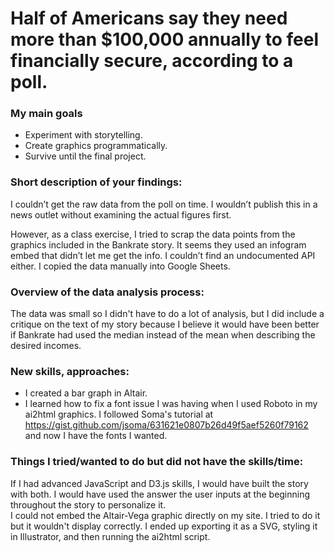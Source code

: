 
# Half of Americans say they need more than $100,000 annually to feel financially secure, according to a poll.

### My main goals  
- Experiment with storytelling.
- Create graphics programmatically.
- Survive until the final project.

### Short description of your findings:
I couldn’t get the raw data from the poll on time. I wouldn’t publish this in a news outlet without examining the actual figures first. 

However, as a class exercise, I tried to scrap the data points from the graphics included in the Bankrate story. It seems they used an infogram embed that didn’t let me get the info. I couldn’t find an undocumented API either. I copied the data manually into Google Sheets.

### Overview of the data analysis process:
The data was small so I didn't have to do a lot of analysis, but I did include a critique on the text of my story because I believe it would have been better if Bankrate had used the median instead of the mean when describing the desired incomes.

### New skills, approaches:
- I created a bar graph in Altair. 
- I learned how to fix a font issue I was having when I used Roboto in my ai2html graphics. I followed Soma's tutorial at https://gist.github.com/jsoma/631621e0807b26d49f5aef5260f79162 and now I have the fonts I wanted.
  
### Things I tried/wanted to do but did not have the skills/time:
If I had advanced JavaScript and D3.js skills, I would have built the story with both. I would have used the answer the user inputs at the beginning throughout the story to personalize it.  
I could not embed the Altair-Vega graphic directly on my site. I tried to do it but it wouldn't display correctly. I ended up exporting it as a SVG, styling it in Illustrator, and then running the ai2html script. 


